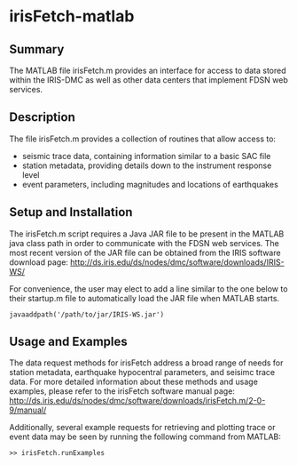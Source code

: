 # irisFetch-matlab

## Summary

The MATLAB file irisFetch.m provides an interface for access to data stored within the IRIS-DMC as well as other data centers that implement FDSN web services.

## Description

The file irisFetch.m provides a collection of routines that allow access to:

* seismic trace data, containing information similar to a basic SAC file
* station metadata, providing details down to the instrument response level
* event parameters, including magnitudes and locations of earthquakes

## Setup and Installation

The irisFetch.m script requires a Java JAR file to be present in the MATLAB java class path in order to communicate with the FDSN web services.  The most recent version of the JAR file can be obtained from the IRIS software download page: http://ds.iris.edu/ds/nodes/dmc/software/downloads/IRIS-WS/

For convenience, the user may elect to add a line similar to the one below to their startup.m file to automatically load the JAR file when MATLAB starts.
```
javaaddpath('/path/to/jar/IRIS-WS.jar')
```

## Usage and Examples

The data request methods for irisFetch address a broad range of needs for station metadata, earthquake hypocentral parameters, and seisimc trace data.  For more detailed information about these methods and usage examples, please refer to the irisFetch software manual page: http://ds.iris.edu/ds/nodes/dmc/software/downloads/irisFetch.m/2-0-9/manual/

Additionally, several example requests for retrieving and plotting trace or event data may be seen by running the following command from MATLAB:
```
>> irisFetch.runExamples
```
